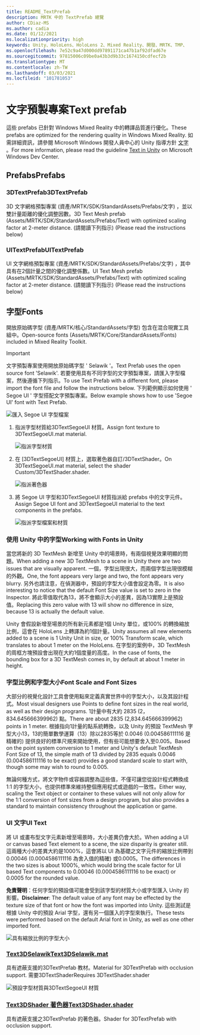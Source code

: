 ```yaml
---
title: README_TextPrefab
description: MRTK 中的 TextPrefab 總覽
author: CDiaz-MS
ms.author: cadia
ms.date: 01/12/2021
ms.localizationpriority: high
keywords: Unity、HoloLens、HoloLens 2、Mixed Reality、開發、MRTK、TMP、
ms.openlocfilehash: 7e52c9a47d000dd97891171ca47b1af92dfad67e
ms.sourcegitcommit: 97815006c09be0a43b3d9b33c1674150cdfecf2b
ms.translationtype: MT
ms.contentlocale: zh-TW
ms.lasthandoff: 03/03/2021
ms.locfileid: "101781053"
---
```

# <a name="text-prefab"></a><span data-ttu-id="14fbb-104">文字預製專案</span><span class="sxs-lookup"><span data-stu-id="14fbb-104">Text prefab</span></span>

<span data-ttu-id="14fbb-105">這些 prefabs 已針對 Windows Mixed Reality 中的轉譯品質進行優化。</span><span class="sxs-lookup"><span data-stu-id="14fbb-105">These prefabs are optimized for the rendering quality in Windows Mixed Reality.</span></span> <span data-ttu-id="14fbb-106">如需詳細資訊，請參閱 Microsoft Windows 開發人員中心的 Unity 指導方針 [文字](https://docs.microsoft.com/windows/mixed-reality/text-in-unity) 。</span><span class="sxs-lookup"><span data-stu-id="14fbb-106">For more information, please read the guideline [Text in Unity](https://docs.microsoft.com/windows/mixed-reality/text-in-unity) on Microsoft Windows Dev Center.</span></span>

## <a name="prefabs"></a><span data-ttu-id="14fbb-107">Prefabs</span><span class="sxs-lookup"><span data-stu-id="14fbb-107">Prefabs</span></span>

### <a name="3dtextprefab"></a><span data-ttu-id="14fbb-108">3DTextPrefab</span><span class="sxs-lookup"><span data-stu-id="14fbb-108">3DTextPrefab</span></span>

<span data-ttu-id="14fbb-109">3D 文字網格預製專案 (資產/MRTK/SDK/StandardAssets/Prefabs/文字) ，並以雙計量距離的優化調整因數。</span><span class="sxs-lookup"><span data-stu-id="14fbb-109">3D Text Mesh prefab (Assets/MRTK/SDK/StandardAssets/Prefabs/Text) with optimized scaling factor at 2-meter distance.</span></span> <span data-ttu-id="14fbb-110"> (請閱讀下列指示) </span><span class="sxs-lookup"><span data-stu-id="14fbb-110">(Please read the instructions below)</span></span>

### <a name="uitextprefab"></a><span data-ttu-id="14fbb-111">UITextPrefab</span><span class="sxs-lookup"><span data-stu-id="14fbb-111">UITextPrefab</span></span>

<span data-ttu-id="14fbb-112">UI 文字網格預製專案 (資產/MRTK/SDK/StandardAssets/Prefabs/文字) ，其中具有在2個計量之間的優化調整係數。</span><span class="sxs-lookup"><span data-stu-id="14fbb-112">UI Text Mesh prefab (Assets/MRTK/SDK/StandardAssets/Prefabs/Text) with optimized scaling factor at 2-meter distance.</span></span> <span data-ttu-id="14fbb-113"> (請閱讀下列指示) </span><span class="sxs-lookup"><span data-stu-id="14fbb-113">(Please read the instructions below)</span></span>

## <a name="fonts"></a><span data-ttu-id="14fbb-114">字型</span><span class="sxs-lookup"><span data-stu-id="14fbb-114">Fonts</span></span>

<span data-ttu-id="14fbb-115">開放原始碼字型 (資產/MRTK/核心/StandardAssets/字型) 包含在混合現實工具組中。</span><span class="sxs-lookup"><span data-stu-id="14fbb-115">Open-source fonts (Assets/MRTK/Core/StandardAssets/Fonts) included in Mixed Reality Toolkit.</span></span>

> [!IMPORTANT]
> <span data-ttu-id="14fbb-116">文字預製專案使用開放原始碼字型 ' Selawik '。</span><span class="sxs-lookup"><span data-stu-id="14fbb-116">Text Prefab uses the open source font 'Selawik'.</span></span> <span data-ttu-id="14fbb-117">若要使用具有不同字型的文字預製專案，請匯入字型檔案，然後遵循下列指示。</span><span class="sxs-lookup"><span data-stu-id="14fbb-117">To use Text Prefab with a different font, please import the font file and follow the instructions below.</span></span> <span data-ttu-id="14fbb-118">下列範例顯示如何使用 ' Segoe UI ' 字型搭配文字預製專案。</span><span class="sxs-lookup"><span data-stu-id="14fbb-118">Below example shows how to use 'Segoe UI' font with Text Prefab.</span></span>

![匯入 Segoe UI 字型檔案](Images/TextPrefab/TextPrefabInstructions01.png)

1. <span data-ttu-id="14fbb-120">指派字型材質給3DTextSegoeUI 材質。</span><span class="sxs-lookup"><span data-stu-id="14fbb-120">Assign font texture to 3DTextSegoeUI.mat material.</span></span>

    ![指派字型材質](Images/TextPrefab/TextPrefabInstructions02.png)

1. <span data-ttu-id="14fbb-122">在 [3DTextSegoeUI] 材質上，選取著色器自訂/3DTextShader。</span><span class="sxs-lookup"><span data-stu-id="14fbb-122">On 3DTextSegoeUI.mat material, select the shader Custom/3DTextShader.shader.</span></span>

    ![指派著色器](Images/TextPrefab/TextPrefabInstructions03.png)

1. <span data-ttu-id="14fbb-124">將 Segoe UI 字型和3DTextSegoeUI 材質指派給 prefabs 中的文字元件。</span><span class="sxs-lookup"><span data-stu-id="14fbb-124">Assign Segoe UI font and 3DTextSegoeUI material to the text components in the prefabs.</span></span>

    ![指派字型檔案和材質](Images/TextPrefab/TextPrefabInstructions04.png)

### <a name="working-with-fonts-in-unity"></a><span data-ttu-id="14fbb-126">使用 Unity 中的字型</span><span class="sxs-lookup"><span data-stu-id="14fbb-126">Working with Fonts in Unity</span></span>

<span data-ttu-id="14fbb-127">當您將新的 3D TextMesh 新增至 Unity 中的場景時，有兩個視覺效果明顯的問題。</span><span class="sxs-lookup"><span data-stu-id="14fbb-127">When adding a new 3D TextMesh to a scene in Unity there are two issues that are visually apparent.</span></span> <span data-ttu-id="14fbb-128">一個，字型出現很大，而兩個字型出現很模糊的外觀。</span><span class="sxs-lookup"><span data-stu-id="14fbb-128">One, the font appears very large and two, the font appears very blurry.</span></span> <span data-ttu-id="14fbb-129">另外也請注意，在偵測器中，預設的字型大小值會設定為零。</span><span class="sxs-lookup"><span data-stu-id="14fbb-129">It is also interesting to notice that the default Font Size value is set to zero in the Inspector.</span></span> <span data-ttu-id="14fbb-130">將此零值取代為13，將不會顯示大小的差異，因為13實際上是預設值。</span><span class="sxs-lookup"><span data-stu-id="14fbb-130">Replacing this zero value with 13 will show no difference in size, because 13 is actually the default value.</span></span>

<span data-ttu-id="14fbb-131">Unity 會假設新增至場景的所有新元素都是1個 Unity 單位，或100% 的轉換縮放比例，這會在 HoloLens 上轉譯為約1個計量。</span><span class="sxs-lookup"><span data-stu-id="14fbb-131">Unity assumes all new elements added to a scene is 1 Unity Unit in size, or 100%  Transform scale, which translates to about 1 meter on the HoloLens.</span></span> <span data-ttu-id="14fbb-132">在字型的案例中，3D TextMesh 的周框方塊預設會出現在大約1個度量的高度。</span><span class="sxs-lookup"><span data-stu-id="14fbb-132">In the case of fonts, the bounding box for a 3D TextMesh comes in, by default at about 1 meter in height.</span></span>

### <a name="font-scale-and-font-sizes"></a><span data-ttu-id="14fbb-133">字型比例和字型大小</span><span class="sxs-lookup"><span data-stu-id="14fbb-133">Font Scale and Font Sizes</span></span>

<span data-ttu-id="14fbb-134">大部分的視覺化設計工具會使用點來定義真實世界中的字型大小，以及其設計程式。</span><span class="sxs-lookup"><span data-stu-id="14fbb-134">Most visual designers use Points to define font sizes in the real world, as well as their design programs.</span></span> <span data-ttu-id="14fbb-135">1計量中有大約 2835 (2，834.645666399962) 點。</span><span class="sxs-lookup"><span data-stu-id="14fbb-135">There are about 2835 (2,834.645666399962) points in 1 meter.</span></span> <span data-ttu-id="14fbb-136">根據指向1計量的點系統轉換，以及 Unity 的預設 TextMesh 字型大小13，13的簡單數學運算（13）除以2835等於 0.0046 (0.004586111116 是精確的) 提供良好的標準尺規來開始使用，但有些可能想要舍入至0.005。</span><span class="sxs-lookup"><span data-stu-id="14fbb-136">Based on the point system conversion to 1 meter and Unity's default TextMesh Font Size of 13, the simple math of 13 divided by 2835 equals 0.0046 (0.004586111116 to be exact) provides a good standard scale to start with, though some may wish to round to 0.005.</span></span>

<span data-ttu-id="14fbb-137">無論何種方式，將文字物件或容器調整為這些值，不僅可讓您從設計程式轉換成1:1 的字型大小，也提供標準來維持整個應用程式或遊戲的一致性。</span><span class="sxs-lookup"><span data-stu-id="14fbb-137">Either way, scaling the Text object or container to these values will not only allow for the 1:1 conversion of font sizes from a design program, but also provides a standard to maintain consistency throughout the application or game.</span></span>

### <a name="ui-text"></a><span data-ttu-id="14fbb-138">UI 文字</span><span class="sxs-lookup"><span data-stu-id="14fbb-138">UI Text</span></span>

<span data-ttu-id="14fbb-139">將 UI 或畫布型文字元素新增至場景時，大小差異仍會大於。</span><span class="sxs-lookup"><span data-stu-id="14fbb-139">When adding a UI or canvas based Text element to a scene, the size disparity is greater still.</span></span> <span data-ttu-id="14fbb-140">這兩種大小的差異大約是1000%，這會將以 UI 為基礎之文字元件的縮放比例帶到 0.00046 (0.0004586111116 為舍入值的精確) 或0.0005。</span><span class="sxs-lookup"><span data-stu-id="14fbb-140">The differences in the two sizes is about 1000%, which would bring the scale factor for UI based Text components to 0.00046 (0.0004586111116 to be exact) or 0.0005 for the rounded value.</span></span>

<span data-ttu-id="14fbb-141">**免責聲明**：任何字型的預設值可能會受到該字型的材質大小或字型匯入 Unity 的影響。</span><span class="sxs-lookup"><span data-stu-id="14fbb-141">**Disclaimer**: The default value of any font may be effected by the texture size of that font or how the font was imported into Unity.</span></span> <span data-ttu-id="14fbb-142">這些測試是根據 Unity 中的預設 Arial 字型，還有另一個匯入的字型來執行。</span><span class="sxs-lookup"><span data-stu-id="14fbb-142">These tests were performed based on the default Arial font in Unity, as well as one other imported font.</span></span>

![具有縮放比例的字型大小](Images/TextPrefab/TextPrefabInstructions07.png)

### <a name="text3dselawikmat"></a>[<span data-ttu-id="14fbb-144">Text3DSelawik</span><span class="sxs-lookup"><span data-stu-id="14fbb-144">Text3DSelawik.mat</span></span>](https://github.com/microsoft/MixedRealityToolkit-Unity/tree/mrtk_development/Assets/MRTK/Core/StandardAssets/Materials)

<span data-ttu-id="14fbb-145">具有遮蔽支援的3DTextPrefab 教材。</span><span class="sxs-lookup"><span data-stu-id="14fbb-145">Material for 3DTextPrefab with occlusion support.</span></span> <span data-ttu-id="14fbb-146">需要3DTextShader</span><span class="sxs-lookup"><span data-stu-id="14fbb-146">Requires 3DTextShader.shader</span></span>

![預設字型材質與3DTextSegoeUI 材質](Images/TextPrefab/TextPrefabInstructions06.png)

### <a name="text3dshadershader"></a>[<span data-ttu-id="14fbb-148">Text3DShader 著色器</span><span class="sxs-lookup"><span data-stu-id="14fbb-148">Text3DShader.shader</span></span>](https://github.com/microsoft/MixedRealityToolkit-Unity/tree/mrtk_development/Assets/MRTK/Core/StandardAssets/Shaders)

<span data-ttu-id="14fbb-149">具有遮蔽支援之3DTextPrefab 的著色器。</span><span class="sxs-lookup"><span data-stu-id="14fbb-149">Shader for 3DTextPrefab with occlusion support.</span></span>
